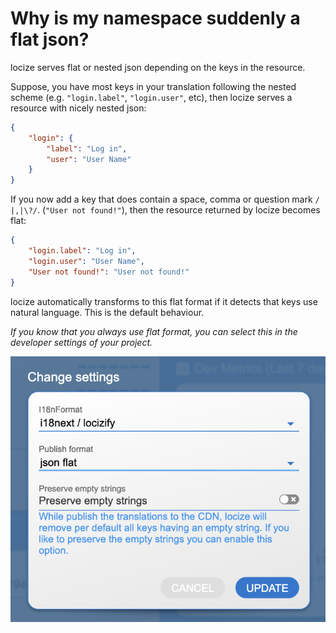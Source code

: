 # Why is my namespace suddenly a flat json?

locize serves flat or nested json depending on the keys in the resource.

Suppose, you have most keys in your translation following the nested scheme (e.g. `"login.label"`, `"login.user"`, etc), then locize serves a resource with nicely nested json:

```json
{
    "login": {
        "label": "Log in",
        "user": "User Name"
    }
}
```

If you now add a key that does contain a space, comma or question mark `/ |,|\?/`. (`"User not found!"`), then the resource returned by locize becomes flat:

```json
{
    "login.label": "Log in",
    "login.user": "User Name",
    "User not found!": "User not found!"
}
```

locize automatically transforms to this flat format if it detects that keys use natural language. This is the default behaviour.

*If you know that you always use flat format, you can select this in the developer settings of your project.*

![](publish_flat.png)